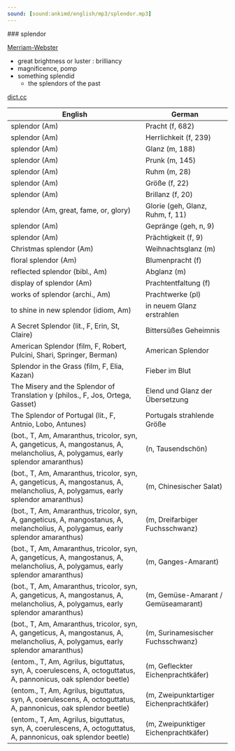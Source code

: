 ```yaml
---
sound: [sound:ankimd/english/mp3/splendor.mp3]
---
```


\### splendor

[Merriam-Webster](https://www.merriam-webster.com/dictionary/splendor)

- great brightness or luster : brilliancy
- magnificence, pomp
- something splendid
    - the splendors of the past

[dict.cc](https://www.dict.cc/splendor)

| English        | German       |
| -------------- | ------------ |
| splendor (Am) | Pracht (f, 682) |
| splendor (Am) | Herrlichkeit (f, 239) |
| splendor (Am) | Glanz (m, 188) |
| splendor (Am) | Prunk (m, 145) |
| splendor (Am) | Ruhm (m, 28) |
| splendor (Am) | Größe (f, 22) |
| splendor (Am) | Brillanz (f, 20) |
| splendor (Am, great, fame, or, glory) | Glorie (geh, Glanz, Ruhm, f, 11) |
| splendor (Am) | Gepränge (geh, n, 9) |
| splendor (Am) | Prächtigkeit (f, 9) |
| Christmas splendor (Am) | Weihnachtsglanz (m) |
| floral splendor (Am) | Blumenpracht (f) |
| reflected splendor (bibl., Am) | Abglanz (m) |
| display of splendor (Am) | Prachtentfaltung (f) |
| works of splendor (archi., Am) | Prachtwerke (pl) |
| to shine in new splendor (idiom, Am) | in neuem Glanz erstrahlen |
| A Secret Splendor (lit., F, Erin, St, Claire) | Bittersüßes Geheimnis |
| American Splendor (film, F, Robert, Pulcini, Shari, Springer, Berman) | American Splendor |
| Splendor in the Grass (film, F, Elia, Kazan) | Fieber im Blut |
| The Misery and the Splendor of Translation y (philos., F, Jos, Ortega, Gasset) | Elend und Glanz der Übersetzung |
| The Splendor of Portugal (lit., F, Antnio, Lobo, Antunes) | Portugals strahlende Größe |
|  (bot., T, Am, Amaranthus, tricolor, syn, A, gangeticus, A, mangostanus, A, melancholius, A, polygamus, early splendor amaranthus) |  (n, Tausendschön) |
|  (bot., T, Am, Amaranthus, tricolor, syn, A, gangeticus, A, mangostanus, A, melancholius, A, polygamus, early splendor amaranthus) |  (m, Chinesischer Salat) |
|  (bot., T, Am, Amaranthus, tricolor, syn, A, gangeticus, A, mangostanus, A, melancholius, A, polygamus, early splendor amaranthus) |  (m, Dreifarbiger Fuchsschwanz) |
|  (bot., T, Am, Amaranthus, tricolor, syn, A, gangeticus, A, mangostanus, A, melancholius, A, polygamus, early splendor amaranthus) |  (m, Ganges-Amarant) |
|  (bot., T, Am, Amaranthus, tricolor, syn, A, gangeticus, A, mangostanus, A, melancholius, A, polygamus, early splendor amaranthus) |  (m, Gemüse-Amarant / Gemüseamarant) |
|  (bot., T, Am, Amaranthus, tricolor, syn, A, gangeticus, A, mangostanus, A, melancholius, A, polygamus, early splendor amaranthus) |  (m, Surinamesischer Fuchsschwanz) |
|  (entom., T, Am, Agrilus, biguttatus, syn, A, coerulescens, A, octoguttatus, A, pannonicus, oak splendor beetle) |  (m, Gefleckter Eichenprachtkäfer) |
|  (entom., T, Am, Agrilus, biguttatus, syn, A, coerulescens, A, octoguttatus, A, pannonicus, oak splendor beetle) |  (m, Zweipunktartiger Eichenprachtkäfer) |
|  (entom., T, Am, Agrilus, biguttatus, syn, A, coerulescens, A, octoguttatus, A, pannonicus, oak splendor beetle) |  (m, Zweipunktiger Eichenprachtkäfer) |
